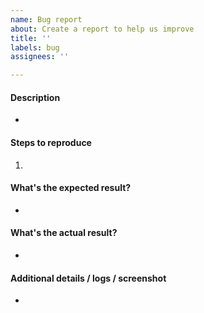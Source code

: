 ```yaml
---
name: Bug report
about: Create a report to help us improve
title: ''
labels: bug
assignees: ''

---
```


#### Description
-

#### Steps to reproduce

1.  

#### What's the expected result?
-

#### What's the actual result?
-

#### Additional details / logs / screenshot
- 
